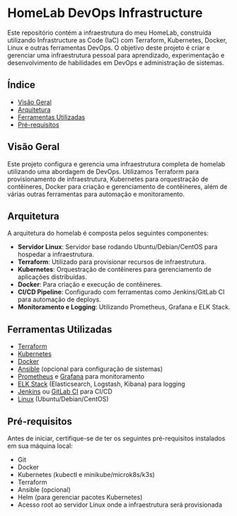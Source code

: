 # HomeLab DevOps Infrastructure

Este repositório contém a infraestrutura do meu HomeLab, construída utilizando Infrastructure as Code (IaC) com Terraform, Kubernetes, Docker, Linux e outras ferramentas DevOps. O objetivo deste projeto é criar e gerenciar uma infraestrutura pessoal para aprendizado, experimentação e desenvolvimento de habilidades em DevOps e administração de sistemas.

## Índice

- [Visão Geral](#visão-geral)
- [Arquitetura](#arquitetura)
- [Ferramentas Utilizadas](#ferramentas-utilizadas)
- [Pré-requisitos](#pré-requisitos)

## Visão Geral

Este projeto configura e gerencia uma infraestrutura completa de homelab utilizando uma abordagem de DevOps. Utilizamos Terraform para provisionamento de infraestrutura, Kubernetes para orquestração de contêineres, Docker para criação e gerenciamento de contêineres, além de várias outras ferramentas para automação e monitoramento.

## Arquitetura

A arquitetura do homelab é composta pelos seguintes componentes:

- **Servidor Linux**: Servidor base rodando Ubuntu/Debian/CentOS para hospedar a infraestrutura.
- **Terraform**: Utilizado para provisionar recursos de infraestrutura.
- **Kubernetes**: Orquestração de contêineres para gerenciamento de aplicações distribuídas.
- **Docker**: Para criação e execução de contêineres.
- **CI/CD Pipeline**: Configurado com ferramentas como Jenkins/GitLab CI para automação de deploys.
- **Monitoramento e Logging**: Utilizando Prometheus, Grafana e ELK Stack.

## Ferramentas Utilizadas

- [Terraform](https://www.terraform.io/)
- [Kubernetes](https://kubernetes.io/)
- [Docker](https://www.docker.com/)
- [Ansible](https://www.ansible.com/) (opcional para configuração de sistemas)
- [Prometheus](https://prometheus.io/) e [Grafana](https://grafana.com/) para monitoramento
- [ELK Stack](https://www.elastic.co/what-is/elk-stack) (Elasticsearch, Logstash, Kibana) para logging
- [Jenkins](https://www.jenkins.io/) ou [GitLab CI](https://about.gitlab.com/stages-devops-lifecycle/continuous-integration/) para CI/CD
- [Linux](https://www.linux.org/) (Ubuntu/Debian/CentOS)

## Pré-requisitos

Antes de iniciar, certifique-se de ter os seguintes pré-requisitos instalados em sua máquina local:

- Git
- Docker
- Kubernetes (kubectl e minikube/microk8s/k3s)
- Terraform
- Ansible (opcional)
- Helm (para gerenciar pacotes Kubernetes)
- Acesso root ao servidor Linux onde a infraestrutura será provisionada

